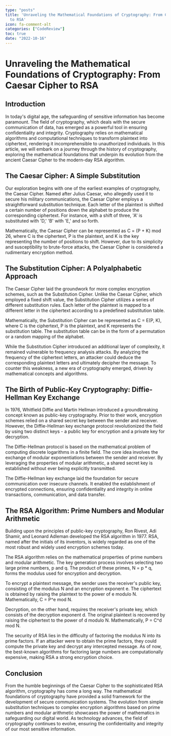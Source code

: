 ```yaml
---
type: "posts"
title: 'Unraveling the Mathematical Foundations of Cryptography: From Caesar Cipher
  to RSA'
icon: fa-comment-alt
categories: ["CodeReview"]
toc: true
date: "2022-10-16"
---
```




# Unraveling the Mathematical Foundations of Cryptography: From Caesar Cipher to RSA

## Introduction

In today's digital age, the safeguarding of sensitive information has become paramount. The field of cryptography, which deals with the secure communication of data, has emerged as a powerful tool in ensuring confidentiality and integrity. Cryptography relies on mathematical algorithms and computational techniques to transform plaintext into ciphertext, rendering it incomprehensible to unauthorized individuals. In this article, we will embark on a journey through the history of cryptography, exploring the mathematical foundations that underpin its evolution from the ancient Caesar Cipher to the modern-day RSA algorithm.

## The Caesar Cipher: A Simple Substitution

Our exploration begins with one of the earliest examples of cryptography, the Caesar Cipher. Named after Julius Caesar, who allegedly used it to secure his military communications, the Caesar Cipher employs a straightforward substitution technique. Each letter of the plaintext is shifted a certain number of positions down the alphabet to produce the corresponding ciphertext. For instance, with a shift of three, 'A' is substituted with 'D,' 'B' with 'E,' and so forth.

Mathematically, the Caesar Cipher can be represented as C = (P + K) mod 26, where C is the ciphertext, P is the plaintext, and K is the key representing the number of positions to shift. However, due to its simplicity and susceptibility to brute-force attacks, the Caesar Cipher is considered a rudimentary encryption method.

## The Substitution Cipher: A Polyalphabetic Approach

The Caesar Cipher laid the groundwork for more complex encryption schemes, such as the Substitution Cipher. Unlike the Caesar Cipher, which employed a fixed shift value, the Substitution Cipher utilizes a series of different substitution rules. Each letter of the plaintext is mapped to a different letter in the ciphertext according to a predefined substitution table.

Mathematically, the Substitution Cipher can be represented as C = E(P, K), where C is the ciphertext, P is the plaintext, and K represents the substitution table. The substitution table can be in the form of a permutation or a random mapping of the alphabet.

While the Substitution Cipher introduced an additional layer of complexity, it remained vulnerable to frequency analysis attacks. By analyzing the frequency of the ciphertext letters, an attacker could deduce the corresponding plaintext letters and ultimately decipher the message. To counter this weakness, a new era of cryptography emerged, driven by mathematical concepts and algorithms.

## The Birth of Public-Key Cryptography: Diffie-Hellman Key Exchange

In 1976, Whitfield Diffie and Martin Hellman introduced a groundbreaking concept known as public-key cryptography. Prior to their work, encryption schemes relied on a shared secret key between the sender and receiver. However, the Diffie-Hellman key exchange protocol revolutionized the field by using two distinct keys - a public key for encryption and a private key for decryption.

The Diffie-Hellman protocol is based on the mathematical problem of computing discrete logarithms in a finite field. The core idea involves the exchange of modular exponentiations between the sender and receiver. By leveraging the properties of modular arithmetic, a shared secret key is established without ever being explicitly transmitted.

The Diffie-Hellman key exchange laid the foundation for secure communication over insecure channels. It enabled the establishment of encrypted connections, ensuring confidentiality and integrity in online transactions, communication, and data transfer.

## The RSA Algorithm: Prime Numbers and Modular Arithmetic

Building upon the principles of public-key cryptography, Ron Rivest, Adi Shamir, and Leonard Adleman developed the RSA algorithm in 1977. RSA, named after the initials of its inventors, is widely regarded as one of the most robust and widely used encryption schemes today.

The RSA algorithm relies on the mathematical properties of prime numbers and modular arithmetic. The key generation process involves selecting two large prime numbers, p and q. The product of these primes, N = p * q, forms the modulus used for encryption and decryption.

To encrypt a plaintext message, the sender uses the receiver's public key, consisting of the modulus N and an encryption exponent e. The ciphertext is obtained by raising the plaintext to the power of e modulo N. Mathematically, C = P^e mod N.

Decryption, on the other hand, requires the receiver's private key, which consists of the decryption exponent d. The original plaintext is recovered by raising the ciphertext to the power of d modulo N. Mathematically, P = C^d mod N.

The security of RSA lies in the difficulty of factoring the modulus N into its prime factors. If an attacker were to obtain the prime factors, they could compute the private key and decrypt any intercepted message. As of now, the best-known algorithms for factoring large numbers are computationally expensive, making RSA a strong encryption choice.

## Conclusion

From the humble beginnings of the Caesar Cipher to the sophisticated RSA algorithm, cryptography has come a long way. The mathematical foundations of cryptography have provided a solid framework for the development of secure communication systems. The evolution from simple substitution techniques to complex encryption algorithms based on prime numbers and modular arithmetic showcases the power of mathematics in safeguarding our digital world. As technology advances, the field of cryptography continues to evolve, ensuring the confidentiality and integrity of our most sensitive information.